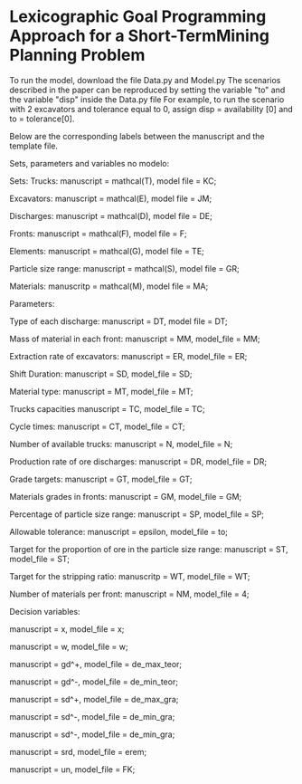 # Lexicographic Goal Programming Approach for a Short-TermMining Planning Problem

To run the model, download the file Data.py and Model.py
The scenarios described in the paper can be reproduced by setting the variable "to" and the variable "disp" inside the Data.py file
For example, to run the scenario with 2 excavators and tolerance equal to 0, assign disp = availability [0] and to = tolerance[0].

Below are the corresponding labels between the manuscript and the template file. 

Sets, parameters and variables no modelo:

Sets:
Trucks:              manuscript = mathcal(T), model file = KC;

Excavators:          manuscript = mathcal(E), model file = JM;

Discharges:          manuscript = mathcal(D), model file = DE;

Fronts:              manuscript = mathcal(F), model file = F;

Elements:            manuscript = mathcal(G), model file = TE;

Particle size range: manuscript = mathcal(S), model file = GR;

Materials:           manuscritp = mathcal(M), model file = MA;


Parameters:

Type of each discharge:            manuscript = DT, model file = DT;

Mass of material in each front:    manuscript = MM, model_file = MM;

Extraction rate of excavators:     manuscript = ER, model_file = ER;

Shift Duration:                    manuscript = SD, model_file = SD;

Material type:                     manuscript = MT, model_file = MT;

Trucks capacities                  manuscript = TC, model_file = TC;

Cycle times:                       manuscript = CT, model_file = CT;

Number of available trucks:        manuscript = N,  model_file = N;

Production rate of ore discharges: manuscript = DR, model_file = DR;

Grade targets:                     manuscript = GT, model_file = GT;

Materials grades in fronts:        manuscript = GM, model_file = GM;

Percentage of particle size range: manuscript = SP, model_file = SP;

Allowable tolerance:               manuscript = epsilon, model_file = to;

Target for the proportion of ore in the particle size range: manuscript = ST, model_file = ST;

Target for the stripping ratio:    manuscritp = WT, model_file = WT;

Number of materials per front:     manuscript = NM, model_file = 4;

Decision variables:

manuscript = x,    model_file = x;

manuscript = w,    model_file = w;

manuscript = gd^+, model_file = de_max_teor;

manuscript = gd^-, model_file = de_min_teor;

manuscript = sd^+, model_file = de_max_gra;

manuscript = sd^-, model_file = de_min_gra;

manuscript = sd^-, model_file = de_min_gra;

manuscript = srd,  model_file = erem;

manuscript = un,   model_file = FK;
